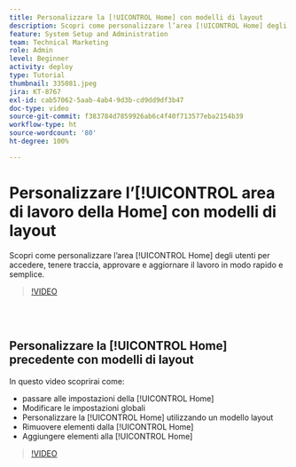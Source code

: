 ```yaml
---
title: Personalizzare la [!UICONTROL Home] con modelli di layout
description: Scopri come personalizzare l’area [!UICONTROL Home] degli utenti per accedere, tenere traccia, approvare e aggiornare il lavoro in modo rapido e semplice.
feature: System Setup and Administration
team: Technical Marketing
role: Admin
level: Beginner
activity: deploy
type: Tutorial
thumbnail: 335081.jpeg
jira: KT-8767
exl-id: cab57062-5aab-4ab4-9d3b-cd9dd9df3b47
doc-type: video
source-git-commit: f383784d7859926ab6c4f40f713577eba2154b39
workflow-type: ht
source-wordcount: '80'
ht-degree: 100%

---
```


# Personalizzare l’[!UICONTROL area di lavoro della Home] con modelli di layout

Scopri come personalizzare l’area [!UICONTROL Home] degli utenti per accedere, tenere traccia, approvare e aggiornare il lavoro in modo rapido e semplice.

>[!VIDEO](https://video.tv.adobe.com/v/3428091/?quality=12&learn=on)

<br>
</br>

## Personalizzare la [!UICONTROL Home] precedente con modelli di layout

In questo video scoprirai come:

* passare alle impostazioni della [!UICONTROL Home]
* Modificare le impostazioni globali
* Personalizzare la [!UICONTROL Home] utilizzando un modello layout
* Rimuovere elementi dalla [!UICONTROL Home]
* Aggiungere elementi alla [!UICONTROL Home]

>[!VIDEO](https://video.tv.adobe.com/v/335081/?quality=12&learn=on)
